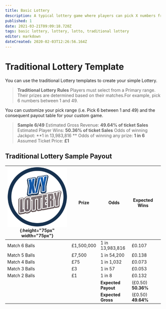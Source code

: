 ```yaml
---
title: Basic Lottery
description: A typical lottery game where players can pick X numbers from a range Y.
published: 1
date: 2021-03-21T09:09:18.720Z
tags: basic lottery, lottery, lotto, traditional lottery
editor: markdown
dateCreated: 2020-02-03T12:26:56.164Z
---
```



# Traditional Lottery Template

You can use the traditional Lottery templates to create your simple Lottery.

>**Traditional Lottery Rules**
Players must select from a Primary range. Their prizes are determined based on their matches.For example, pick 6 numbers between 1 and 49.

You can customize your pick range (i.e. Pick 6 between 1 and 49) and the consequent payout table for your custom game.

>**Sample 6/49**
Estimated Gross Revenue: **49.64% of ticket Sales** 
Estimated Player Wins: **50.36% of ticket Sales** 
Odds of winning Jackpot: **1 in 13,983,816  ** 
Odds of winning any prize: **1 in 6** 
Assumed Ticket Price: **£1**  

## Traditional Lottery Sample Payout



| ![basic-lottery.png](/uploads/basic-lottery.png "Traditional Basic Lottery"){:height="75px" width="75px"}       | Prize   | Odds                             | Expected Wins         |                       |
|---------------|---------|----------------------------------|-----------------------|-----------------------|
| Match 6 Balls     | £1,500,000 | 1 in 13,983,816                   | £0.107               |                       |
| Match 5 Balls     | £7,500  | 1 in 54,200                   | £0.138              |                       |
| Match 4 Balls     | £75     | 1 in 1,032                        | £0.073              |                       |
| Match 3 Balls     | £3    | 1 in 57                        | £0.053               |                       |
| Match 2 Balls     | £1     | 1 in 8                     | £0.132              |                       |
| |       |**Expected Payout**  | (£0.50) **50.36%**  |  |
| |       |**Expected Gross**  | (£0.50) **49.64%**   |  |